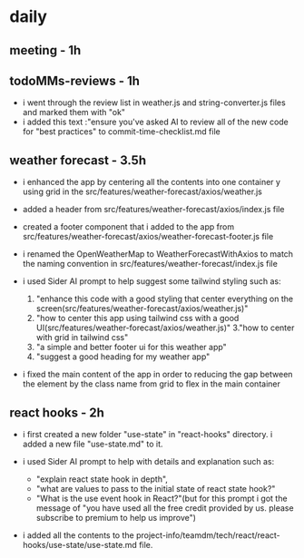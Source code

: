 # daily

## meeting - 1h

## todoMMs-reviews - 1h
* i went through the review list in weather.js and string-converter.js files and marked them with "ok"
* i added this text :"ensure you've asked AI to review all of the new code for "best practices" to commit-time-checklist.md file

## weather forecast - 3.5h
* i enhanced the app by centering all the contents into one container y using grid in the src/features/weather-forecast/axios/weather.js
* added a header from src/features/weather-forecast/axios/index.js file
* created a footer component that i added to the app from src/features/weather-forecast/axios/weather-forecast-footer.js file
*  i renamed the OpenWeatherMap to WeatherForecastWithAxios to match the naming convention in src/features/weather-forecast/index.js file
*  i used Sider AI prompt to help suggest some tailwind styling such as: 
   1. "enhance this code with a good styling that center everything on the screen(src/features/weather-forecast/axios/weather.js)"
   2. "how to center this app using tailwind css with a good UI(src/features/weather-forecast/axios/weather.js)"
   3."how to center with grid in tailwind css"
   4. "a simple and better footer ui for this weather app"
   5. "suggest a good heading for my weather app"

* i fixed the main content of the app in order to reducing the gap between the element by the class name from grid to flex in the main container
## react hooks - 2h
* i first created a new folder "use-state" in "react-hooks" directory. i added a new file "use-state.md" to it.
* i used Sider AI prompt to help with details and explanation such as:
  * "explain react state hook in depth", 
  * "what are values to pass to the initial state of react state hook?" 
  * "What is the use event hook in React?"(but for this prompt i got the message of "you have used all the free credit provided by us. please subscribe to premium to help us improve")

* i added all the contents to the project-info/teamdm/tech/react/react-hooks/use-state/use-state.md file.